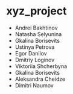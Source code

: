 # xyz_project
- Andrei Bakhtinov
- Natasha Selyunina
- Gkalina Borisevits
- Ustinya Petrova
- Egor Danilov
- Dmitriy Loginov
- Viktoriia Shcherbyna
- Gkalina Borisevits
- Aleksandra Cheidze
- Dimitri Naumov
